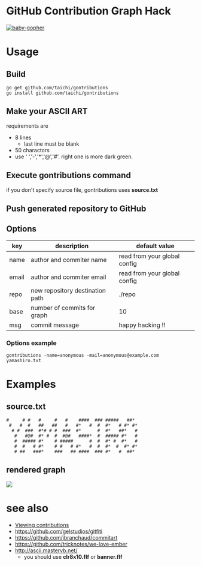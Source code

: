 # GitHub Contribution Graph Hack

[![baby-gopher](https://raw2.github.com/drnic/babygopher-site/gh-pages/images/babygopher-badge.png)](http://www.babygopher.org)

# Usage

## Build
```
go get github.com/taichi/gontributions
go install github.com/taichi/gontributions
```

## Make your ASCII ART
requirements are
* 8 lines
    * last line must be blank
* 50 charactors
* use ' ','-','*','@','#'. right one is more dark green.

## Execute gontributions command
if you don't specify source file, gontributions uses **source.txt**

## Push generated repository to GitHub

## Options

key | description | default value
----- | ------------- | -----------
name | author and commiter name | read from your global config
email | author and commiter email | read from your global config
repo | new repository destination path | ./repo
base | number of commits for graph | 10
msg | commit message | happy hacking !!

### Options example

```
gontributions -name=anonymous -mail=anonymous@example.com yamashiro.txt
```

# Examples

## source.txt
```
#     # #   #     #   #    ####  ### #####   ##* 
 #   #  #   ##   ##   #   #*   #  #  #*   # #* #*
  # #  ###  #*# # #  ###  #*      #  #*   ##*   #
   #   #@#  #* #  #  #@#   ####*  #  ##### #*   #
   #  ##### #*    # #####      #  #  #* #  #*   #
   #  #   # #*    # #   # #*   #  #  #*  #  #* #*
   # ##   ###*    ###   ## ####  ### #*   #  ##* 
```
## rendered graph
![](https://raw.github.com/taichi/gontributions/master/example.png)

# see also
* [Viewing contributions](https://help.github.com/articles/viewing-contributions)
* <https://github.com/gelstudios/gitfiti>
* <https://github.com/jbranchaud/commitart>
* <https://github.com/tricknotes/we-love-ember>
* http://ascii.mastervb.net/
    * you should use **clr8x10.flf** or **banner.flf**

